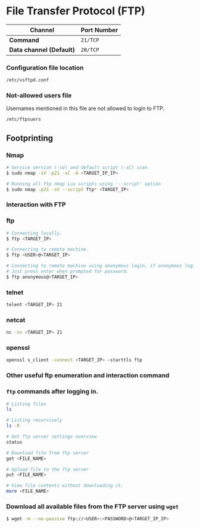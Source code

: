 # File Transfer Protocol (FTP)
| Channel | Port Number |
| --- | --- |
| **Command** | `21/TCP` |
| **Data channel (Default)** | `20/TCP` |

### Configuration file location

```bash
/etc/vsftpd.conf
```

### Not-allowed users file
Usernames mentioned in this file are not allowed to login to FTP.

```bash
/etc/ftpsuers
```

## Footprinting

### Nmap

```bash
# Service version (-sV) and default script (-sC) scan
$ sudo nmap -sV -p21 -sC -A <TARGET_IP_IP>

# Running all ftp nmap Lua scripts using '--script' option
$ sudo nmap -p21 -sV --script ftp* <TARGET_IP>
```

### Interaction with FTP

### ftp

```bash
# Connecting locally.
$ ftp <TARGET_IP>

# Connecting to remote machine.
$ ftp <USER>@<TARGET_IP>

# Connecting to remote machine using anonymous login, if anonymous login enabled.
# Just press enter when prompted for password.
$ ftp anonymous@<TARGET_IP>
```

### telnet

```bash
telent <TARGET_IP> 21
```

### netcat

```bash
nc -nv <TARGET_IP> 21
```

### openssl

```bash
openssl s_client -connect <TARGET_IP> -starttls ftp
```

### Other useful ftp enumeration and interaction command

### `ftp` commands after logging in.

```bash
# Listing files
ls

# Listing recursively
ls -R

# Get ftp server settings overview
status

# Download file from ftp server
get <FILE_NAME>

# Upload file to the ftp server
put <FILE_NAME>

# View file contents without downloading it.
more <FILE_NAME>
```

### Download all available files from the FTP server using `wget`

```bash
$ wget -m --no-passive ftp://<USER>:<PASSWORD>@<TARGET_IP_IP>
```
